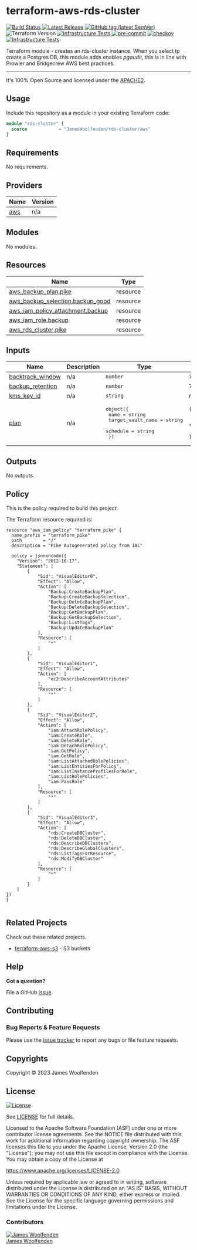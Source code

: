 # terraform-aws-rds-cluster

[![Build Status](https://github.com/JamesWoolfenden/terraform-aws-rds-cluster/workflows/Verify/badge.svg?branch=master)](https://github.com/JamesWoolfenden/terraform-aws-rds-cluster)
[![Latest Release](https://img.shields.io/github/release/JamesWoolfenden/terraform-aws-rds-cluster.svg)](https://github.com/JamesWoolfenden/terraform-aws-rds-cluster/releases/latest)
[![GitHub tag (latest SemVer)](https://img.shields.io/github/tag/JamesWoolfenden/terraform-aws-rds-cluster.svg?label=latest)](https://github.com/JamesWoolfenden/terraform-aws-rds-cluster/releases/latest)
![Terraform Version](https://img.shields.io/badge/tf-%3E%3D0.14.0-blue.svg)
[![Infrastructure Tests](https://www.bridgecrew.cloud/badges/github/JamesWoolfenden/terraform-aws-rds-cluster/cis_aws)](https://www.bridgecrew.cloud/link/badge?vcs=github&fullRepo=JamesWoolfenden%2Fterraform-aws-rds-cluster&benchmark=CIS+AWS+V1.2)
[![pre-commit](https://img.shields.io/badge/pre--commit-enabled-brightgreen?logo=pre-commit&logoColor=white)](https://github.com/pre-commit/pre-commit)
[![checkov](https://img.shields.io/badge/checkov-verified-brightgreen)](https://www.checkov.io/)
[![Infrastructure Tests](https://www.bridgecrew.cloud/badges/github/jameswoolfenden/terraform-aws-rds-cluster/general)](https://www.bridgecrew.cloud/link/badge?vcs=github&fullRepo=JamesWoolfenden%2Fterraform-aws-rds-cluster&benchmark=INFRASTRUCTURE+SECURITY)

Terraform module - creates an rds-cluster instance. When you select tp create a Postgres DB, this module adds enables _pgaudit_, this is in line with Prowler and Bridgecrew AWS best practices.

---

It's 100% Open Source and licensed under the [APACHE2](LICENSE).

## Usage

Include this repository as a module in your existing Terraform code:

```terraform
module "rds-cluster" {
  source            = "JamesWoolfenden/rds-cluster/aws"
}
```

<!-- BEGINNING OF PRE-COMMIT-TERRAFORM DOCS HOOK -->
## Requirements

No requirements.

## Providers

| Name | Version |
|------|---------|
| <a name="provider_aws"></a> [aws](#provider\_aws) | n/a |

## Modules

No modules.

## Resources

| Name | Type |
|------|------|
| [aws_backup_plan.pike](https://registry.terraform.io/providers/hashicorp/aws/latest/docs/resources/backup_plan) | resource |
| [aws_backup_selection.backup_good](https://registry.terraform.io/providers/hashicorp/aws/latest/docs/resources/backup_selection) | resource |
| [aws_iam_policy_attachment.backup](https://registry.terraform.io/providers/hashicorp/aws/latest/docs/resources/iam_policy_attachment) | resource |
| [aws_iam_role.backup](https://registry.terraform.io/providers/hashicorp/aws/latest/docs/resources/iam_role) | resource |
| [aws_rds_cluster.pike](https://registry.terraform.io/providers/hashicorp/aws/latest/docs/resources/rds_cluster) | resource |

## Inputs

| Name | Description | Type | Default | Required |
|------|-------------|------|---------|:--------:|
| <a name="input_backtrack_window"></a> [backtrack\_window](#input\_backtrack\_window) | n/a | `number` | `7` | no |
| <a name="input_backup_retention"></a> [backup\_retention](#input\_backup\_retention) | n/a | `number` | `7` | no |
| <a name="input_kms_key_id"></a> [kms\_key\_id](#input\_kms\_key\_id) | n/a | `string` | n/a | yes |
| <a name="input_plan"></a> [plan](#input\_plan) | n/a | <pre>object({<br>    name              = string<br>    target_vault_name = string<br>    schedule          = string<br>  })</pre> | <pre>{<br>  "name": "tf_example_backup",<br>  "schedule": "cron(0 12 * * ? *)",<br>  "target_vault_name": "vault-name"<br>}</pre> | no |

## Outputs

No outputs.
<!-- END OF PRE-COMMIT-TERRAFORM DOCS HOOK -->

## Policy

This is the policy required to build this project:

<!-- BEGINNING OF PRE-COMMIT-PIKE DOCS HOOK -->
The Terraform resource required is:

```golang
resource "aws_iam_policy" "terraform_pike" {
  name_prefix = "terraform_pike"
  path        = "/"
  description = "Pike Autogenerated policy from IAC"

  policy = jsonencode({
    "Version": "2012-10-17",
    "Statement": [
        {
            "Sid": "VisualEditor0",
            "Effect": "Allow",
            "Action": [
                "Backup:CreateBackupPlan",
                "Backup:CreateBackupSelection",
                "Backup:DeleteBackupPlan",
                "Backup:DeleteBackupSelection",
                "Backup:GetBackupPlan",
                "Backup:GetBackupSelection",
                "Backup:ListTags",
                "Backup:UpdateBackupPlan"
            ],
            "Resource": [
                "*"
            ]
        },
        {
            "Sid": "VisualEditor1",
            "Effect": "Allow",
            "Action": [
                "ec2:DescribeAccountAttributes"
            ],
            "Resource": [
                "*"
            ]
        },
        {
            "Sid": "VisualEditor2",
            "Effect": "Allow",
            "Action": [
                "iam:AttachRolePolicy",
                "iam:CreateRole",
                "iam:DeleteRole",
                "iam:DetachRolePolicy",
                "iam:GetPolicy",
                "iam:GetRole",
                "iam:ListAttachedRolePolicies",
                "iam:ListEntitiesForPolicy",
                "iam:ListInstanceProfilesForRole",
                "iam:ListRolePolicies",
                "iam:PassRole"
            ],
            "Resource": [
                "*"
            ]
        },
        {
            "Sid": "VisualEditor3",
            "Effect": "Allow",
            "Action": [
                "rds:CreateDBCluster",
                "rds:DeleteDBCluster",
                "rds:DescribeDBClusters",
                "rds:DescribeGlobalClusters",
                "rds:ListTagsForResource",
                "rds:ModifyDBCluster"
            ],
            "Resource": [
                "*"
            ]
        }
    ]
})
}


```
<!-- END OF PRE-COMMIT-PIKE DOCS HOOK -->

## Related Projects

Check out these related projects.

- [terraform-aws-s3](https://github.com/jameswoolfenden/terraform-aws-s3) - S3 buckets

## Help

**Got a question?**

File a GitHub [issue](https://github.com/JamesWoolfenden/terraform-aws-rds-cluster/issues).

## Contributing

### Bug Reports & Feature Requests

Please use the [issue tracker](https://github.com/JamesWoolfenden/terraform-aws-rds-cluster/issues) to report any bugs or file feature requests.

## Copyrights

Copyright © 2023 James Woolfenden

## License

[![License](https://img.shields.io/badge/License-Apache%202.0-blue.svg)](https://opensource.org/licenses/Apache-2.0)

See [LICENSE](LICENSE) for full details.

Licensed to the Apache Software Foundation (ASF) under one
or more contributor license agreements. See the NOTICE file
distributed with this work for additional information
regarding copyright ownership. The ASF licenses this file
to you under the Apache License, Version 2.0 (the
"License"); you may not use this file except in compliance
with the License. You may obtain a copy of the License at

<https://www.apache.org/licenses/LICENSE-2.0>

Unless required by applicable law or agreed to in writing,
software distributed under the License is distributed on an
"AS IS" BASIS, WITHOUT WARRANTIES OR CONDITIONS OF ANY
KIND, either express or implied. See the License for the
specific language governing permissions and limitations
under the License.

### Contributors

[![James Woolfenden][jameswoolfenden_avatar]][jameswoolfenden_homepage]<br/>[James Woolfenden][jameswoolfenden_homepage]

[jameswoolfenden_homepage]: https://github.com/jameswoolfenden
[jameswoolfenden_avatar]: https://github.com/jameswoolfenden.png?size=150
